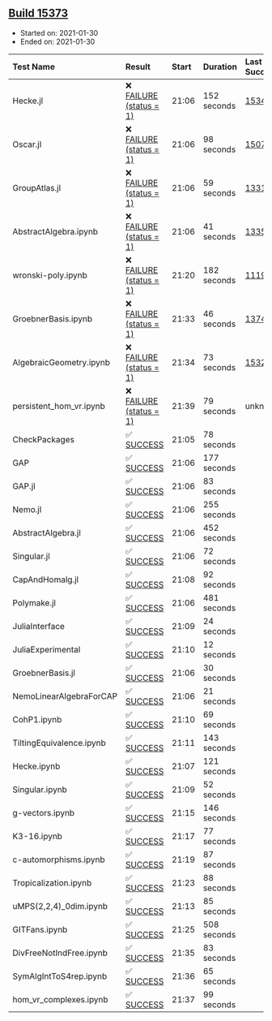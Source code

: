 ## [Build 15373](https://oscarci.mathematik.uni-kl.de/job/oscar/15373/)

* Started on: 2021-01-30
* Ended on: 2021-01-30

| Test Name    | Result | Start | Duration | Last Success | First Failure |
|:-------------|:-------|:------|:---------|:-------------|:--------------|
| Hecke.jl | ❌ [FAILURE (status = 1)](https://oscarci.mathematik.uni-kl.de/job/oscar/15373/artifact/logs/build-15373/Hecke.jl.log) | 21:06 | 152 seconds | [15344](https://oscarci.mathematik.uni-kl.de/job/oscar/15344/) | [15348](https://oscarci.mathematik.uni-kl.de/job/oscar/15348/) |
| Oscar.jl | ❌ [FAILURE (status = 1)](https://oscarci.mathematik.uni-kl.de/job/oscar/15373/artifact/logs/build-15373/Oscar.jl.log) | 21:06 | 98 seconds | [15079](https://oscarci.mathematik.uni-kl.de/job/oscar/15079/) | [15080](https://oscarci.mathematik.uni-kl.de/job/oscar/15080/) |
| GroupAtlas.jl | ❌ [FAILURE (status = 1)](https://oscarci.mathematik.uni-kl.de/job/oscar/15373/artifact/logs/build-15373/GroupAtlas.jl.log) | 21:06 | 59 seconds | [13311](https://oscarci.mathematik.uni-kl.de/job/oscar/13311/) | [13312](https://oscarci.mathematik.uni-kl.de/job/oscar/13312/) |
| AbstractAlgebra.ipynb | ❌ [FAILURE (status = 1)](https://oscarci.mathematik.uni-kl.de/job/oscar/15373/artifact/logs/build-15373/AbstractAlgebra.ipynb.log) | 21:06 | 41 seconds | [13355](https://oscarci.mathematik.uni-kl.de/job/oscar/13355/) | [13356](https://oscarci.mathematik.uni-kl.de/job/oscar/13356/) |
| wronski-poly.ipynb | ❌ [FAILURE (status = 1)](https://oscarci.mathematik.uni-kl.de/job/oscar/15373/artifact/logs/build-15373/wronski-poly.ipynb.log) | 21:20 | 182 seconds | [11192](https://oscarci.mathematik.uni-kl.de/job/oscar/11192/) | [11193](https://oscarci.mathematik.uni-kl.de/job/oscar/11193/) |
| GroebnerBasis.ipynb | ❌ [FAILURE (status = 1)](https://oscarci.mathematik.uni-kl.de/job/oscar/15373/artifact/logs/build-15373/GroebnerBasis.ipynb.log) | 21:33 | 46 seconds | [13748](https://oscarci.mathematik.uni-kl.de/job/oscar/13748/) | [13749](https://oscarci.mathematik.uni-kl.de/job/oscar/13749/) |
| AlgebraicGeometry.ipynb | ❌ [FAILURE (status = 1)](https://oscarci.mathematik.uni-kl.de/job/oscar/15373/artifact/logs/build-15373/AlgebraicGeometry.ipynb.log) | 21:34 | 73 seconds | [15322](https://oscarci.mathematik.uni-kl.de/job/oscar/15322/) | [15323](https://oscarci.mathematik.uni-kl.de/job/oscar/15323/) |
| persistent_hom_vr.ipynb | ❌ [FAILURE (status = 1)](https://oscarci.mathematik.uni-kl.de/job/oscar/15373/artifact/logs/build-15373/persistent_hom_vr.ipynb.log) | 21:39 | 79 seconds | unknown | unknown |
| CheckPackages | ✅ [SUCCESS](https://oscarci.mathematik.uni-kl.de/job/oscar/15373/artifact/logs/build-15373/CheckPackages.log) | 21:05 | 78 seconds |  |  |
| GAP | ✅ [SUCCESS](https://oscarci.mathematik.uni-kl.de/job/oscar/15373/artifact/logs/build-15373/GAP.log) | 21:06 | 177 seconds |  |  |
| GAP.jl | ✅ [SUCCESS](https://oscarci.mathematik.uni-kl.de/job/oscar/15373/artifact/logs/build-15373/GAP.jl.log) | 21:06 | 83 seconds |  |  |
| Nemo.jl | ✅ [SUCCESS](https://oscarci.mathematik.uni-kl.de/job/oscar/15373/artifact/logs/build-15373/Nemo.jl.log) | 21:06 | 255 seconds |  |  |
| AbstractAlgebra.jl | ✅ [SUCCESS](https://oscarci.mathematik.uni-kl.de/job/oscar/15373/artifact/logs/build-15373/AbstractAlgebra.jl.log) | 21:06 | 452 seconds |  |  |
| Singular.jl | ✅ [SUCCESS](https://oscarci.mathematik.uni-kl.de/job/oscar/15373/artifact/logs/build-15373/Singular.jl.log) | 21:06 | 72 seconds |  |  |
| CapAndHomalg.jl | ✅ [SUCCESS](https://oscarci.mathematik.uni-kl.de/job/oscar/15373/artifact/logs/build-15373/CapAndHomalg.jl.log) | 21:08 | 92 seconds |  |  |
| Polymake.jl | ✅ [SUCCESS](https://oscarci.mathematik.uni-kl.de/job/oscar/15373/artifact/logs/build-15373/Polymake.jl.log) | 21:06 | 481 seconds |  |  |
| JuliaInterface | ✅ [SUCCESS](https://oscarci.mathematik.uni-kl.de/job/oscar/15373/artifact/logs/build-15373/JuliaInterface.log) | 21:09 | 24 seconds |  |  |
| JuliaExperimental | ✅ [SUCCESS](https://oscarci.mathematik.uni-kl.de/job/oscar/15373/artifact/logs/build-15373/JuliaExperimental.log) | 21:10 | 12 seconds |  |  |
| GroebnerBasis.jl | ✅ [SUCCESS](https://oscarci.mathematik.uni-kl.de/job/oscar/15373/artifact/logs/build-15373/GroebnerBasis.jl.log) | 21:06 | 30 seconds |  |  |
| NemoLinearAlgebraForCAP | ✅ [SUCCESS](https://oscarci.mathematik.uni-kl.de/job/oscar/15373/artifact/logs/build-15373/NemoLinearAlgebraForCAP.log) | 21:06 | 21 seconds |  |  |
| CohP1.ipynb | ✅ [SUCCESS](https://oscarci.mathematik.uni-kl.de/job/oscar/15373/artifact/logs/build-15373/CohP1.ipynb.log) | 21:10 | 69 seconds |  |  |
| TiltingEquivalence.ipynb | ✅ [SUCCESS](https://oscarci.mathematik.uni-kl.de/job/oscar/15373/artifact/logs/build-15373/TiltingEquivalence.ipynb.log) | 21:11 | 143 seconds |  |  |
| Hecke.ipynb | ✅ [SUCCESS](https://oscarci.mathematik.uni-kl.de/job/oscar/15373/artifact/logs/build-15373/Hecke.ipynb.log) | 21:07 | 121 seconds |  |  |
| Singular.ipynb | ✅ [SUCCESS](https://oscarci.mathematik.uni-kl.de/job/oscar/15373/artifact/logs/build-15373/Singular.ipynb.log) | 21:09 | 52 seconds |  |  |
| g-vectors.ipynb | ✅ [SUCCESS](https://oscarci.mathematik.uni-kl.de/job/oscar/15373/artifact/logs/build-15373/g-vectors.ipynb.log) | 21:15 | 146 seconds |  |  |
| K3-16.ipynb | ✅ [SUCCESS](https://oscarci.mathematik.uni-kl.de/job/oscar/15373/artifact/logs/build-15373/K3-16.ipynb.log) | 21:17 | 77 seconds |  |  |
| c-automorphisms.ipynb | ✅ [SUCCESS](https://oscarci.mathematik.uni-kl.de/job/oscar/15373/artifact/logs/build-15373/c-automorphisms.ipynb.log) | 21:19 | 87 seconds |  |  |
| Tropicalization.ipynb | ✅ [SUCCESS](https://oscarci.mathematik.uni-kl.de/job/oscar/15373/artifact/logs/build-15373/Tropicalization.ipynb.log) | 21:23 | 88 seconds |  |  |
| uMPS(2,2,4)_0dim.ipynb | ✅ [SUCCESS](https://oscarci.mathematik.uni-kl.de/job/oscar/15373/artifact/logs/build-15373/uMPS-2-2-4-_0dim.ipynb.log) | 21:13 | 85 seconds |  |  |
| GITFans.ipynb | ✅ [SUCCESS](https://oscarci.mathematik.uni-kl.de/job/oscar/15373/artifact/logs/build-15373/GITFans.ipynb.log) | 21:25 | 508 seconds |  |  |
| DivFreeNotIndFree.ipynb | ✅ [SUCCESS](https://oscarci.mathematik.uni-kl.de/job/oscar/15373/artifact/logs/build-15373/DivFreeNotIndFree.ipynb.log) | 21:35 | 83 seconds |  |  |
| SymAlgIntToS4rep.ipynb | ✅ [SUCCESS](https://oscarci.mathematik.uni-kl.de/job/oscar/15373/artifact/logs/build-15373/SymAlgIntToS4rep.ipynb.log) | 21:36 | 65 seconds |  |  |
| hom_vr_complexes.ipynb | ✅ [SUCCESS](https://oscarci.mathematik.uni-kl.de/job/oscar/15373/artifact/logs/build-15373/hom_vr_complexes.ipynb.log) | 21:37 | 99 seconds |  |  |
